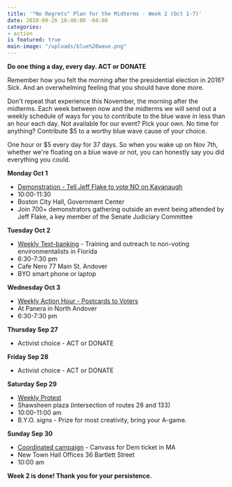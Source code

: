 ```yaml
---
title: '"No Regrets" Plan for the Midterms - Week 2 (Oct 1-7)'
date: 2018-09-26 18:48:00 -04:00
categories:
- action
is featured: true
main-image: "/uploads/blue%20wave.png"
---
```


**Do one thing a day, every day. ACT or DONATE**

Remember how you felt the morning after the presidential election in 2016? Sick. And an overwhelming feeling that you should have done more. 

Don't repeat that experience this November, the morning after the midterms. Each week between now and the midterms we will send out a weekly schedule of ways for you to contribute to the blue wave in less than an hour each day. Not available for our event? Pick your own. No time for anything? Contribute $5 to a worthy blue wave cause of your choice.

One hour or $5 every day for 37 days. So when you wake up on Nov 7th, whether we're floating on a blue wave or not, you can honestly say you did everything you could. 

**Monday Oct 1**
* [Demonstration - Tell Jeff Flake to vote NO on Kavanaugh](https://bit.ly/2Ne7tbe)
* 10:00-11:30
* Boston City Hall, Government Center
* Join 700+ demonstrators gathering outside an event being attended by Jeff Flake, a key member of the Senate Judiciary Committee

**Tuesday Oct 2**
* [Weekly Text-banking](https://bit.ly/2ItgDjy) - Training and outreach to non-voting environmentalists in Florida 
* 6:30-7:30 pm
* Cafe Nero 77 Main St. Andover
* BYO smart phone or laptop

**Wednesday Oct 3**
* [Weekly Action Hour - Postcards to Voters](https://bit.ly/2JSX4QO)
* At Panera in North Andover
* 6:30-7:30 pm

**Thursday Sep 27**
* Activist choice - ACT or DONATE

**Friday Sep 28**
* Activist choice - ACT or DONATE

**Saturday Sep 29**
* [Weekly Protest](https://bit.ly/2LOHo2I)
* Shawsheen plaza (intersection of routes 28 and 133)
* 10:00-11:00 am
* B.Y.O. signs - Prize for most creativity, bring your A-game.
 
**Sunday Sep 30**
* [Coordinated campaign](https://bit.ly/2Oskra0) - Canvass for Dem ticket in MA
* New Town Hall Offices 36 Bartlett Street 
* 10:00 am 

**Week 2 is done! Thank you for your persistence.**